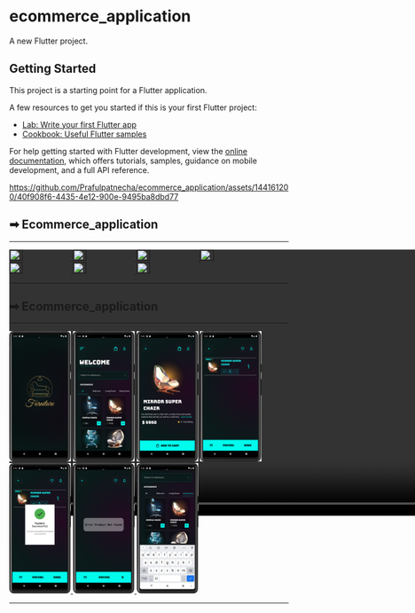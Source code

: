 # ecommerce_application

A new Flutter project.

## Getting Started

This project is a starting point for a Flutter application.

A few resources to get you started if this is your first Flutter project:

- [Lab: Write your first Flutter app](https://docs.flutter.dev/get-started/codelab)
- [Cookbook: Useful Flutter samples](https://docs.flutter.dev/cookbook)

For help getting started with Flutter development, view the
[online documentation](https://docs.flutter.dev/), which offers tutorials,
samples, guidance on mobile development, and a full API reference.


https://github.com/Prafulpatnecha/ecommerce_application/assets/144161200/40f908f6-4435-4e12-900e-9495ba8dbd77


<h2>➡ Ecommerce_application </h2>
<hr>
<p>
<a href ="">
  <video autoplay loop style="width:100%; height: auto; position:absolute; z-index: -1;">
  <source src="https://github.com/Prafulpatnecha/ecommerce_application/assets/144161200/40f908f6-4435-4e12-900e-9495ba8dbd77" type="video/mp4" />
  <source src="http://syddev.com/jquery.videoBG/assets/tunnel_animation.ogv" type="application/ogg" />
<!--   <img src="http://syddev.com/jquery.videoBG/assets/tunnel_animation.jpg"> -->
</video>
  <img src="https://github.com/Prafulpatnecha/ecommerce_application/assets/144161200/22a69b1b-5edf-4f6b-9679-1c40076aed22" width="22%" Height="35%">
<img src="https://github.com/Prafulpatnecha/ecommerce_application/assets/144161200/a35ec40a-c682-4467-b9d1-3114b896c0a5" width="22%" Height="35%">
  <img src="https://github.com/Prafulpatnecha/ecommerce_application/assets/144161200/f5d90e89-7568-4db3-b431-1338375ef5be" width="22%" Height="35%">
  <img src="https://github.com/Prafulpatnecha/ecommerce_application/assets/144161200/f3597709-2ad0-4079-8ad3-3290bc3071d1" width="22%" Height="35%">
  <img src="https://github.com/Prafulpatnecha/ecommerce_application/assets/144161200/baa78fc9-d2cf-43e5-9d26-40ceccbe2ef1" width="22%" Height="35%">
  <img src="https://github.com/Prafulpatnecha/ecommerce_application/assets/144161200/d6cf20c5-ad99-4047-951e-1dc30457b19e" width="22%" Height="35%">
  <img src="https://github.com/Prafulpatnecha/ecommerce_application/assets/144161200/b6ef5b68-5e84-45dc-8b9f-d56eb5079b4b" width="22%" Height="35%">
</a>
</p>
<hr>
<h2>➡ Ecommerce_application </h2>
<hr>
<p>
<a href ="">
  <img src="https://github.com/Prafulpatnecha/ecommerce_application/blob/master/Screenshot_20240424_094449.png" width="22%" Height="35%">
  <img src="https://github.com/Prafulpatnecha/ecommerce_application/blob/master/Screenshot_20240424_094516.png" width="22%" Height="35%">
  <img src="https://github.com/Prafulpatnecha/ecommerce_application/blob/master/Screenshot_20240424_094539.png" width="22%" Height="35%">
  <img src="https://github.com/Prafulpatnecha/ecommerce_application/blob/master/Screenshot_20240424_094556.png" width="22%" Height="35%">
  <img src="https://github.com/Prafulpatnecha/ecommerce_application/blob/master/Screenshot_20240424_094618.png" width="22%" Height="35%">
  <img src="https://github.com/Prafulpatnecha/ecommerce_application/blob/master/Screenshot_20240424_094629.png" width="22%" Height="35%">
  <img src="https://github.com/Prafulpatnecha/ecommerce_application/blob/master/Screenshot_20240424_094654.png" width="22%" Height="35%">
</a>
</p>
<hr>

